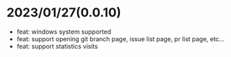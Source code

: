 # 2023/01/27(0.0.10)

- feat: windows system supported
- feat: support opening git branch page, issue list page, pr list page, etc...
- feat: support statistics visits